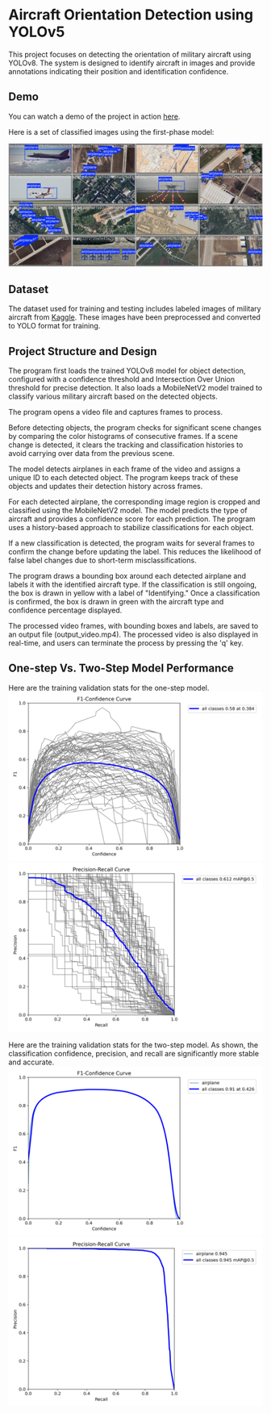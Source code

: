 # Aircraft Orientation Detection using YOLOv5

This project focuses on detecting the orientation of military aircraft using YOLOv8. The system is designed to identify aircraft in images and provide annotations indicating their position and identification confidence.

## Demo

You can watch a demo of the project in action [here](https://www.youtube.com/watch?v=iqSWaV8TZCo).

Here is a set of classified images using the first-phase model:

![Labeled Image 1](phototest/demoimages.jpg)

## Dataset

The dataset used for training and testing includes labeled images of military aircraft from [Kaggle](https://www.kaggle.com/datasets/a2015003713/militaryaircraftdetectiondataset). These images have been preprocessed and converted to YOLO format for training.

## Project Structure and Design
The program first loads the trained YOLOv8 model for object detection, configured with a confidence threshold and Intersection Over Union threshold for precise detection.
It also loads a MobileNetV2 model trained to classify various military aircraft based on the detected objects.

The program opens a video file and captures frames to process.

Before detecting objects, the program checks for significant scene changes by comparing the color histograms of consecutive frames. If a scene change is detected, it clears the tracking and classification histories to avoid carrying over data from the previous scene.

The model detects airplanes in each frame of the video and assigns a unique ID to each detected object. The program keeps track of these objects and updates their detection history across frames.

For each detected airplane, the corresponding image region is cropped and classified using the MobileNetV2 model. The model predicts the type of aircraft and provides a confidence score for each prediction.
The program uses a history-based approach to stabilize classifications for each object.

If a new classification is detected, the program waits for several frames to confirm the change before updating the label. This reduces the likelihood of false label changes due to short-term misclassifications.

The program draws a bounding box around each detected airplane and labels it with the identified aircraft type. If the classification is still ongoing, the box is drawn in yellow with a label of "Identifying." Once a classification is confirmed, the box is drawn in green with the aircraft type and confidence percentage displayed.

The processed video frames, with bounding boxes and labels, are saved to an output file (output_video.mp4). The processed video is also displayed in real-time, and users can terminate the process by pressing the 'q' key.


## One-step Vs. Two-Step Model Performance
Here are the training validation stats for the one-step model.
![Labeled Image 2](phototest/F1TEST.png)
![Labeled Image 3](phototest/PRTEST.png)

Here are the training validation stats for the two-step model. As shown, the classification confidence, precision, and recall are significantly more stable and accurate.
![Labeled Image 1](phototest/F1FINAL.png)
![Labeled Image 3](phototest/PRFINAL.png)
